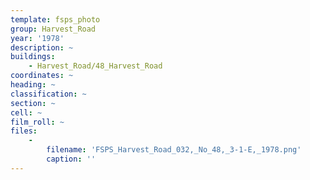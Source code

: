 ```yaml
---
template: fsps_photo
group: Harvest_Road
year: '1978'
description: ~
buildings:
    - Harvest_Road/48_Harvest_Road
coordinates: ~
heading: ~
classification: ~
section: ~
cell: ~
film_roll: ~
files:
    -
        filename: 'FSPS_Harvest_Road_032,_No_48,_3-1-E,_1978.png'
        caption: ''
---
```

